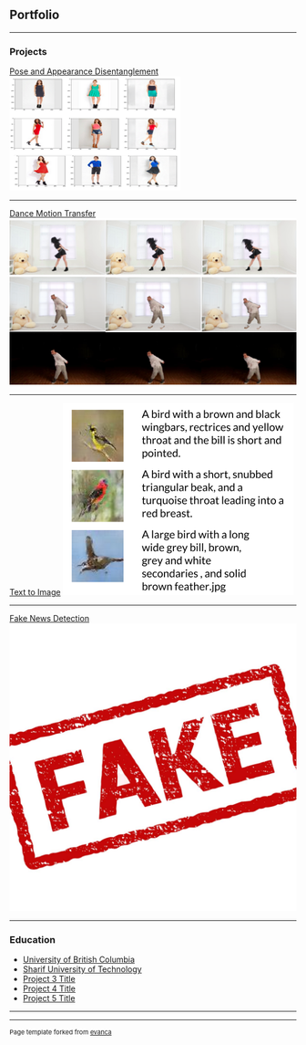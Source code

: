## Portfolio

---

### Projects

[Pose and Appearance Disentanglement](/sample_page)
<img src="images/Disentangle.png?raw=true" width="300" height="200">

---
[Dance Motion Transfer](/pdf/sample_presentation.pdf)
<img src="images/dance.png?raw=true"/>

---
[Text to Image](http://example.com/)
<img src="images/text.png?raw=true"/>

---
[Fake News Detection](http://example.com/)
<img src="images/fake.jpg?raw=true"/>

---

### Education

- [University of British Columbia](http://example.com/)
- [Sharif University of Technology](http://example.com/)
- [Project 3 Title](http://example.com/)
- [Project 4 Title](http://example.com/)
- [Project 5 Title](http://example.com/)

---




---
<p style="font-size:11px">Page template forked from <a href="https://github.com/evanca/quick-portfolio">evanca</a></p>
<!-- Remove above link if you don't want to attibute -->
